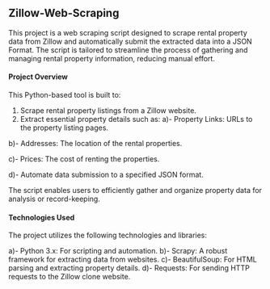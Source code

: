 ## Zillow-Web-Scraping

This project is a web scraping script designed to scrape rental property data from Zillow and automatically submit the extracted data into a JSON Format. The script is tailored to streamline the process of gathering and managing rental property information, reducing manual effort.

#### Project Overview
This Python-based tool is built to:

1. Scrape rental property listings from a Zillow website.
2. Extract essential property details such as:
  a)- Property Links: URLs to the property listing pages.

  b)- Addresses: The location of the rental properties.
  
  c)- Prices: The cost of renting the properties.
  
  d)- Automate data submission to a specified JSON format.
  
  The script enables users to efficiently gather and organize property data for analysis or record-keeping.

#### Technologies Used
The project utilizes the following technologies and libraries:

a)- Python 3.x: For scripting and automation.
b)- Scrapy: A robust framework for extracting data from websites.
c)- BeautifulSoup: For HTML parsing and extracting property details.
d)- Requests: For sending HTTP requests to the Zillow clone website.
